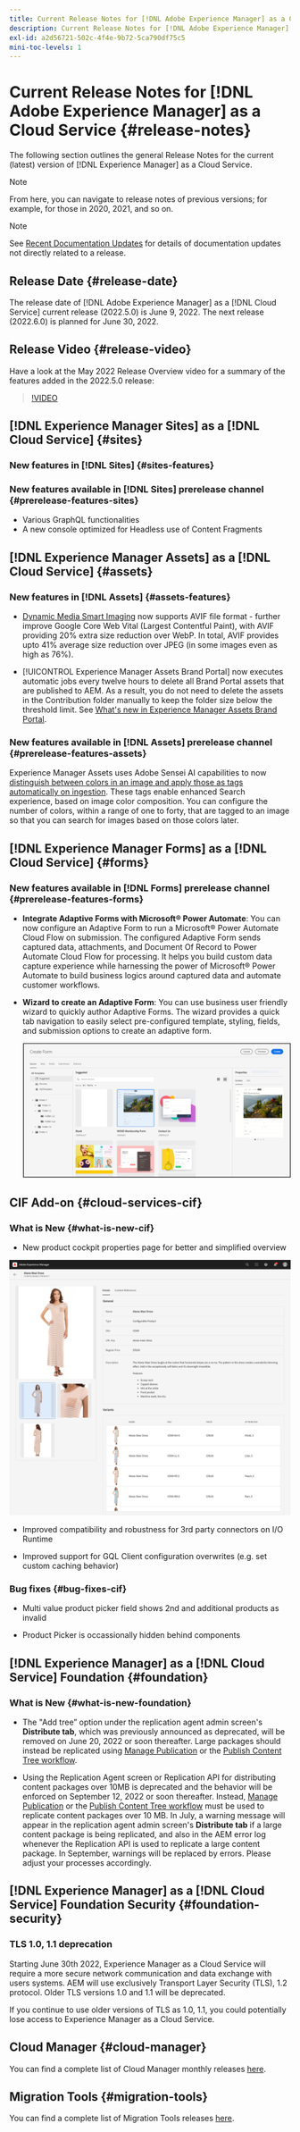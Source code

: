 ```yaml
---
title: Current Release Notes for [!DNL Adobe Experience Manager] as a Cloud Service.
description: Current Release Notes for [!DNL Adobe Experience Manager] as a Cloud Service.
exl-id: a2d56721-502c-4f4e-9b72-5ca790df75c5
mini-toc-levels: 1
---
```


# Current Release Notes for [!DNL Adobe Experience Manager] as a Cloud Service {#release-notes}

The following section outlines the general Release Notes for the current (latest) version of [!DNL Experience Manager] as a Cloud Service.

>[!NOTE]
>
>From here, you can navigate to release notes of previous versions; for example, for those in 2020, 2021, and so on.

>[!NOTE]
>
>See [Recent Documentation Updates](https://experienceleague.adobe.com/docs/experience-manager-release-information/aem-release-updates/doc-updates/documentation-updates.html) for details of documentation updates not directly related to a release.

## Release Date {#release-date}

The release date of [!DNL Adobe Experience Manager] as a [!DNL Cloud Service] current release (2022.5.0) is June 9, 2022.
The next release (2022.6.0) is planned for June 30, 2022.

## Release Video {#release-video}

Have a look at the May 2022 Release Overview video for a summary of the features added in the 2022.5.0 release:

>[!VIDEO](https://video.tv.adobe.com/v/343321/?quality=12)

## [!DNL Experience Manager Sites] as a [!DNL Cloud Service] {#sites}

### New features in [!DNL Sites] {#sites-features}

### New features available in [!DNL Sites] prerelease channel {#prerelease-features-sites}

* Various GraphQL functionalities
* A new console optimized for Headless use of Content Fragments

## [!DNL Experience Manager Assets] as a [!DNL Cloud Service] {#assets}

### New features in [!DNL Assets] {#assets-features}

* [Dynamic Media Smart Imaging](https://medium.com/adobetech/one-solution-fits-all-smart-imaging-with-aem-dynamic-media-be690b62df9f) now supports AVIF file format - further improve Google Core Web Vital (Largest Contentful Paint), with AVIF providing 20% extra size reduction over WebP. In total, AVIF provides upto 41% average size reduction over JPEG (in some images even as high as 76%).

* [!UICONTROL Experience Manager Assets Brand Portal] now executes automatic jobs every twelve hours to delete all Brand Portal assets that are published to AEM. As a result, you do not need to delete the assets in the Contribution folder manually to keep the folder size below the threshold limit. See [What's new in Experience Manager Assets Brand Portal](https://experienceleague.adobe.com/docs/experience-manager-brand-portal/using/introduction/whats-new.html).

### New features available in [!DNL Assets] prerelease channel {#prerelease-features-assets}

Experience Manager Assets uses Adobe Sensei AI capabilities to now [distinguish between colors in an image and apply those as tags automatically on ingestion](../../assets/color-tag-images.md). These tags enable enhanced Search experience, based on image color composition. You can configure the number of colors, within a range of one to forty, that are tagged to an image so that you can search for images based on those colors later.


## [!DNL Experience Manager Forms] as a [!DNL Cloud Service] {#forms}

### New features available in [!DNL Forms] prerelease channel {#prerelease-features-forms}

* **Integrate Adaptive Forms with Microsoft® Power Automate**: You can now configure an Adaptive Form to run a Microsoft® Power Automate Cloud Flow on submission. The configured Adaptive Form sends captured data, attachments, and Document Of Record to Power Automate Cloud Flow for processing. It helps you build custom data capture experience while harnessing the power of Microsoft® Power Automate to build business logics around captured data and automate customer workflows.

* **Wizard to create an Adaptive Form**: You can use business user friendly wizard to quickly author Adaptive Forms. The wizard provides a quick tab navigation to easily select pre-configured template, styling, fields, and submission options to create an adaptive form.

    ![Wizard to create an Adaptive Form](/help/release-notes/assets/wizard.png)

## CIF Add-on {#cloud-services-cif}

### What is New {#what-is-new-cif}

* New product cockpit properties page for better and simplified overview

 ![product cockpit properties overview](/help/assets/CIF/product_cockpit_properties_overview.png)

* Improved compatibility and robustness for 3rd party connectors on I/O Runtime

* Improved support for GQL Client configuration overwrites (e.g. set custom caching behavior)

### Bug fixes {#bug-fixes-cif}

* Multi value product picker field shows 2nd and additional products as invalid

* Product Picker is occassionally hidden behind components

## [!DNL Experience Manager] as a [!DNL Cloud Service] Foundation {#foundation}

### What is New {#what-is-new-foundation}

*  The "Add tree” option under the replication agent admin screen's **Distribute tab**, which was previously announced as deprecated, will be removed on June 20, 2022 or soon thereafter. Large packages should instead be replicated using [Manage Publication](/help/operations/replication.md#manage-publication) or the [Publish Content Tree workflow](/help/operations/replication.md#publish-content-tree-workflow).

*  Using the Replication Agent screen or Replication API for distributing content packages over 10MB is deprecated and the behavior will be enforced on September 12, 2022 or soon thereafter. Instead, [Manage Publication](/help/operations/replication.md#manage-publication) or the [Publish Content Tree workflow](/help/operations/replication.md#publish-content-tree-workflow) must be used to replicate content packages over 10 MB. In July, a warning message will appear in the  replication agent admin screen's **Distribute tab** if a large content package is being replicated, and also in the AEM error log whenever the Replication API is used to replicate a large content package. In September, warnings will be replaced by errors. Please adjust your processes accordingly.


## [!DNL Experience Manager] as a [!DNL Cloud Service] Foundation Security {#foundation-security}

### TLS 1.0, 1.1 deprecation

Starting June 30th 2022, Experience Manager as a Cloud Service will require a more secure network communication and data exchange with users systems. AEM will use exclusively Transport Layer Security (TLS), 1.2 protocol. Older TLS versions 1.0 and 1.1 will be deprecated.

If you continue to use older versions of TLS as 1.0, 1.1, you could potentially lose access to Experience Manager as a Cloud Service.  

## Cloud Manager {#cloud-manager}

You can find a complete list of Cloud Manager monthly releases [here](/help/implementing/cloud-manager/release-notes-cloud-manager/release-notes-cm-current.md).

## Migration Tools {#migration-tools}

You can find a complete list of Migration Tools releases [here](/help/journey-migration/release-notes/release-notes-migration-tools-current.md).
